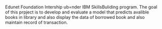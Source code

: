 
Edunet Foundation Intership ub=nder IBM SkillsBuliding program.
The goal of this prpject is to develop and evaluate a model that predicts avalible books in library and also display the data of borrowed book and also maintain record of transaction.
